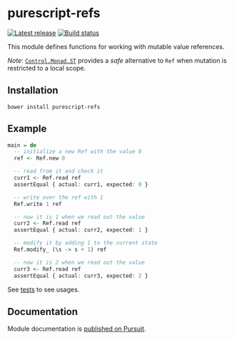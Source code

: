 # purescript-refs

[![Latest release](http://img.shields.io/github/release/purescript/purescript-refs.svg)](https://github.com/purescript/purescript-refs/releases)
[![Build status](https://travis-ci.org/purescript/purescript-refs.svg?branch=master)](https://travis-ci.org/purescript/purescript-refs)

This module defines functions for working with mutable value references.

_Note_: [`Control.Monad.ST`](https://pursuit.purescript.org/packages/purescript-st/4.0.0/docs/Control.Monad.ST) provides a _safe_ alternative to `Ref` when mutation is restricted to a local scope.

## Installation

```
bower install purescript-refs
```

## Example

```purs
main = do
  -- initialize a new Ref with the value 0
  ref <- Ref.new 0

  -- read from it and check it
  curr1 <- Ref.read ref
  assertEqual { actual: curr1, expected: 0 }

  -- write over the ref with 1
  Ref.write 1 ref

  -- now it is 1 when we read out the value
  curr2 <- Ref.read ref
  assertEqual { actual: curr2, expected: 1 }

  -- modify it by adding 1 to the current state
  Ref.modify_ (\s -> s + 1) ref

  -- now it is 2 when we read out the value
  curr3 <- Ref.read ref
  assertEqual { actual: curr3, expected: 2 }
```

See [tests](test/Main.purs) to see usages.

## Documentation

Module documentation is [published on Pursuit](http://pursuit.purescript.org/packages/purescript-refs).
